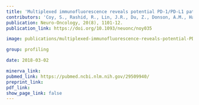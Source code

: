```yaml
---
title: 'Multiplexed immunofluorescence reveals potential PD-1/PD-L1 pathway vulnerabilities in craniopharyngioma.'
contributors: 'Coy, S., Rashid, R., Lin, J.R., Du, Z., Donson, A.M., Hankinson, T.C., Foreman, N.K., ... Santagata, S. (2018).'
publication: Neuro-Oncology, 20(8), 1101-12.
publication_link: https://doi.org/10.1093/neuonc/noy035

image: publications/multiplexed-immunofluorescence-reveals-potential-PD-1-PD-L1-pathway-vulnerabilities-in-craniopharyngioma.PNG

group: profiling

date: 2018-03-02

minerva_link:
pubmed_link: https://pubmed.ncbi.nlm.nih.gov/29509940/
preprint_link:
pdf_link:
show_page_link: false
---
```

